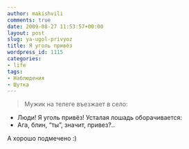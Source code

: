 ```yaml
---
author: makishvili
comments: true
date: 2009-08-27 11:53:57+00:00
layout: post
slug: ya-ugol-privyoz
title: Я уголь привёз
wordpress_id: 1115
categories:
- life
tags:
- Наблюдения
- Шутка
---
```


> Мужик на телеге въезжает в село:
- Люди! Я уголь привёз!
Усталая лошадь оборачивается:
- Ага, блин, “ты”, значит, привез?..




А хорошо подмечено :)
